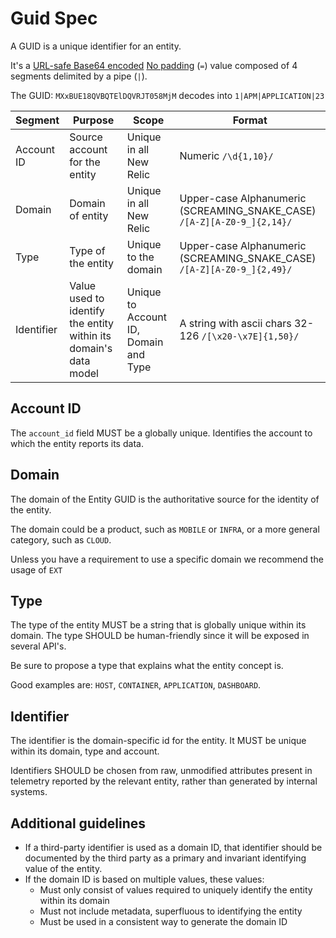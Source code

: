 # Guid Spec

A GUID is a unique identifier for an entity.

It's a [URL-safe Base64 encoded](https://tools.ietf.org/html/rfc3548#page-6) [No padding](https://tools.ietf.org/html/rfc7515#appendix-C) (`=`) value composed of 4 segments delimited by a pipe (`|`).

The GUID: `MXxBUE18QVBQTElDQVRJT058MjM` decodes into `1|APM|APPLICATION|23`


| Segment | Purpose | Scope | Format |
| ---- | ---- | ---- | ---- |
| Account ID | Source account for the entity | Unique in all New Relic | Numeric `/\d{1,10}/` |
| Domain | Domain of entity | Unique in all New Relic | Upper-case Alphanumeric (SCREAMING_SNAKE_CASE) `/[A-Z][A-Z0-9_]{2,14}/` |
| Type | Type of the entity | Unique to the domain | Upper-case Alphanumeric (SCREAMING_SNAKE_CASE) `/[A-Z][A-Z0-9_]{2,49}/` |
| Identifier | Value used to identify the entity within its domain's data model | Unique to Account ID, Domain and Type | A string with ascii chars 32-126 `/[\x20-\x7E]{1,50}/` |

## Account ID

The `account_id` field MUST be a globally unique.
Identifies the account to which the entity reports its data.

## Domain

The domain of the Entity GUID is the authoritative source for the
identity of the entity.

The domain could be a product, such as `MOBILE` or `INFRA`, or a more
general category, such as `CLOUD`.

Unless you have a requirement to use a specific domain we recommend the usage of `EXT`

## Type

The type of the entity MUST be a string that is globally unique within its domain.
The type SHOULD be human-friendly since it will be exposed in several API's.

Be sure to propose a type that explains what the entity concept is.

Good examples are: `HOST`, `CONTAINER`, `APPLICATION`, `DASHBOARD`.

## Identifier

The identifier is the domain-specific id for the entity. It MUST
be unique within its domain, type and account.

Identifiers SHOULD be chosen from raw, unmodified attributes present in
telemetry reported by the relevant entity, rather than generated
by internal systems.

## Additional guidelines

- If a third-party identifier is used as a domain ID, that identifier
  should be documented by the third party as a primary and invariant
  identifying value of the entity.
- If the domain ID is based on multiple values, these values:
    - Must only consist of values required to uniquely identify the
      entity within its domain
    - Must not include metadata, superfluous to identifying the entity
    - Must be used in a consistent way to generate the domain ID
